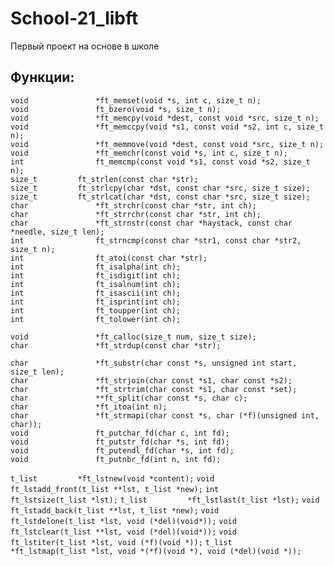 # School-21_libft
Первый проект на основе в школе

## Функции:

`void				*ft_memset(void *s, int c, size_t n);`  
`void				ft_bzero(void *s, size_t n);`  
`void				*ft_memcpy(void *dest, const void *src, size_t n);`  
`void				*ft_memccpy(void *s1, const void *s2, int c, size_t n);`  
`void				*ft_memmove(void *dest, const void *src, size_t n);`  
`void				*ft_memchr(const void *s, int c, size_t n);`  
`int				ft_memcmp(const void *s1, const void *s2, size_t n);`  
`size_t			ft_strlen(const char *str);`  
`size_t			ft_strlcpy(char *dst, const char *src, size_t size);`  
`size_t			ft_strlcat(char *dst, const char *src, size_t size);`  
`char				*ft_strchr(const char *str, int ch);`  
`char				*ft_strrchr(const char *str, int ch);`  
`char				*ft_strnstr(const char *haystack, const char *needle, size_t len);`  
`int				ft_strncmp(const char *str1, const char *str2, size_t n);`  
`int				ft_atoi(const char *str);`  
`int				ft_isalpha(int ch);`  
`int				ft_isdigit(int ch);`  
`int				ft_isalnum(int ch);`  
`int				ft_isascii(int ch);`  
`int				ft_isprint(int ch);`  
`int				ft_toupper(int ch);`  
`int				ft_tolower(int ch);`  

`void				*ft_calloc(size_t num, size_t size);`  
`char				*ft_strdup(const char *str);`  

`char				*ft_substr(char const *s, unsigned int start, size_t len);`  
`char				*ft_strjoin(char const *s1, char const *s2);`  
`char				*ft_strtrim(char const *s1, char const *set);`  
`char				**ft_split(char const *s, char c);`  
`char				*ft_itoa(int n);`  
`char				*ft_strmapi(char const *s, char (*f)(unsigned int, char));`  
`void				ft_putchar_fd(char c, int fd);`  
`void				ft_putstr_fd(char *s, int fd);`  
`void				ft_putendl_fd(char *s, int fd);`  
`void				ft_putnbr_fd(int n, int fd);`  

`t_list			*ft_lstnew(void *content);`
`void				ft_lstadd_front(t_list **lst, t_list *new);`
`int				ft_lstsize(t_list *lst);`
`t_list			*ft_lstlast(t_list *lst);`
`void				ft_lstadd_back(t_list **lst, t_list *new);`
`void				ft_lstdelone(t_list *lst, void (*del)(void*));`
`void				ft_lstclear(t_list **lst, void (*del)(void*));`
`void				ft_lstiter(t_list *lst, void (*f)(void *));`
`t_list			*ft_lstmap(t_list *lst, void *(*f)(void *), void (*del)(void *));`
